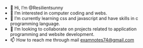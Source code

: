 - 👋 Hi, I’m @Resilientsunny
- 👀 I’m interested in computer coding and webs.
- 🌱 I’m currently learning css and javascript and have skills in c programming language.
- 💞️ I’m looking to collaborate on projects related to application programming and website development.
- 📫 How to reach me through mail examnotes74@gmail.com

<!---
Resilientsunny/Resilientsunny is a ✨ special ✨ repository because its `README.md` (this file) appears on your GitHub profile.
You can click the Preview link to take a look at your changes.
--->
